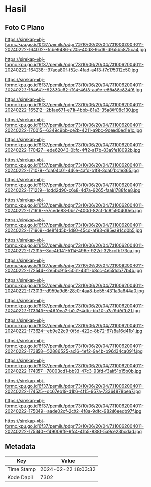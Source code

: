 # Hasil

## Foto C Plano

https://sirekap-obj-formc.kpu.go.id/6f37/pemilu/pdpr/73/10/06/20/04/7310062004011-20240222-164002--fcbe9486-c205-40d8-9cd9-d9b5b5875ca4.jpg

https://sirekap-obj-formc.kpu.go.id/6f37/pemilu/pdpr/73/10/06/20/04/7310062004011-20240222-164238--97aca80f-f52c-4fad-a4f3-f7c175012c50.jpg

https://sirekap-obj-formc.kpu.go.id/6f37/pemilu/pdpr/73/10/06/20/04/7310062004011-20240222-164641--92330c52-ff94-46f3-aa9e-e86a88c824f6.jpg

https://sirekap-obj-formc.kpu.go.id/6f37/pemilu/pdpr/73/10/06/20/04/7310062004011-20240222-165212--2b1ae671-e71f-4bbb-81a3-35a80f08c130.jpg

https://sirekap-obj-formc.kpu.go.id/6f37/pemilu/pdpr/73/10/06/20/04/7310062004011-20240222-170015--6349c9bb-ce2b-4211-a9bc-9deed0ed1e1c.jpg

https://sirekap-obj-formc.kpu.go.id/6f37/pemilu/pdpr/73/10/06/20/04/7310062004011-20240222-170427--ede62043-0bfc-4ff2-a17b-83a9fe18092b.jpg

https://sirekap-obj-formc.kpu.go.id/6f37/pemilu/pdpr/73/10/06/20/04/7310062004011-20240222-171029--fda04c01-440e-4afd-b1f8-3da0fbc1e365.jpg

https://sirekap-obj-formc.kpu.go.id/6f37/pemilu/pdpr/73/10/06/20/04/7310062004011-20240222-171259--1cdd2d90-c6a8-4d7a-9265-faab1788fce8.jpg

https://sirekap-obj-formc.kpu.go.id/6f37/pemilu/pdpr/73/10/06/20/04/7310062004011-20240222-171616--e7cede83-0be7-400d-82cf-1c8f590400eb.jpg

https://sirekap-obj-formc.kpu.go.id/6f37/pemilu/pdpr/73/10/06/20/04/7310062004011-20240222-171909--de8f4d5b-1d80-45cd-af93-d85ea914d0b5.jpg

https://sirekap-obj-formc.kpu.go.id/6f37/pemilu/pdpr/73/10/06/20/04/7310062004011-20240222-172315--3dc4b141-5114-496e-922d-325ccfbf73ca.jpg

https://sirekap-obj-formc.kpu.go.id/6f37/pemilu/pdpr/73/10/06/20/04/7310062004011-20240222-172544--2e5bc915-5061-43f1-b8cc-4e551cb77b4b.jpg

https://sirekap-obj-formc.kpu.go.id/6f37/pemilu/pdpr/73/10/06/20/04/7310062004011-20240222-173013--d959a9d6-28c0-4aa8-be55-4311a3a644a0.jpg

https://sirekap-obj-formc.kpu.go.id/6f37/pemilu/pdpr/73/10/06/20/04/7310062004011-20240222-173343--e46f0ea7-b0c7-4dfc-bb20-a7af9d9ffb21.jpg

https://sirekap-obj-formc.kpu.go.id/6f37/pemilu/pdpr/73/10/06/20/04/7310062004011-20240222-173624--eb9e22c9-0f5d-422c-8b72-67a8a16d41b1.jpg

https://sirekap-obj-formc.kpu.go.id/6f37/pemilu/pdpr/73/10/06/20/04/7310062004011-20240222-173858--52886525-ac16-4ef2-9a4b-b96d34ca091f.jpg

https://sirekap-obj-formc.kpu.go.id/6f37/pemilu/pdpr/73/10/06/20/04/7310062004011-20240222-174057--78003cd1-bb93-47c3-93fd-f3ab51b15b0b.jpg

https://sirekap-obj-formc.kpu.go.id/6f37/pemilu/pdpr/73/10/06/20/04/7310062004011-20240222-174525--dc67eb19-d1b6-4f15-957a-73364878bea7.jpg

https://sirekap-obj-formc.kpu.go.id/6f37/pemilu/pdpr/73/10/06/20/04/7310062004011-20240222-175049--aade02cf-2c92-4f8a-9dfc-982d6eedb97f.jpg

https://sirekap-obj-formc.kpu.go.id/6f37/pemilu/pdpr/73/10/06/20/04/7310062004011-20240222-175340--f49009f9-9fc4-41b5-838f-5a9de23bcdad.jpg


## Metadata

| Key        | Value               |
| ---------- | ------------------- |
| Time Stamp | 2024-02-22 18:03:32 |
| Kode Dapil | 7302                |




